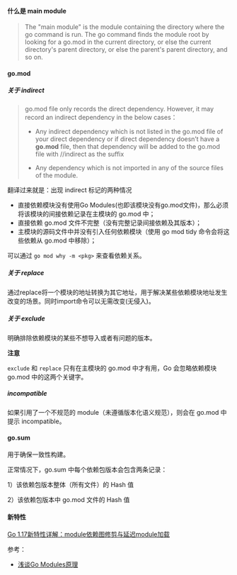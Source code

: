 #### 什么是 main module

> The "main module" is the module containing the directory where the go command is run. The go command finds the module root by looking for a go.mod in the current directory, or else the current directory's parent directory, or else the parent's parent directory, and so on.

#### go.mod

##### 关于 indirect

>go.mod file only records the direct dependency. However, it may record an indirect dependency in the below cases：
>
>* Any indirect dependency which is not listed in the go.mod file of your direct dependency or if direct dependency doesn’t have a **go.mod** file, then that dependency will be added to the go.mod file with //indirect as the suffix
>
>* Any dependency which is not imported in any of the source files of the module.

翻译过来就是：出现 indirect 标记的两种情况

- 直接依赖模块没有使用Go Modules(也即该模块没有go.mod文件)，那么必须将该模块的间接依赖记录在主模块的 go.mod 中；
- 直接依赖 go.mod 文件不完整（没有完整记录间接依赖及其版本）；
- 主模块的源码文件中并没有引入任何依赖模块（使用 go mod tidy 命令会将这些依赖从 go.mod 中移除）；

可以通过 `go mod why -m <pkg>` 来查看依赖关系。

##### 关于 replace

通过replace将一个模块的地址转换为其它地址，用于解决某些依赖模块地址发生改变的场景。同时import命令可以无需改变(无侵入)。

##### 关于 exclude

明确排除依赖模块的某些不想导入或者有问题的版本。

**注意**

`exclude` 和 `replace` 只有在主模块的 go.mod 中才有用，Go 会忽略依赖模块 go.mod 中的这两个关键字。

##### incompatible

如果引用了一个不规范的 module（未遵循版本化语义规范），则会在 go.mod 中提示 incompatible。

#### go.sum

用于确保一致性构建。

正常情况下，go.sum 中每个依赖包版本会包含两条记录：

1）该依赖包版本整体（所有文件）的 Hash 值

2）该依赖包版本中 go.mod 文件的 Hash 值

#### 新特性

[Go 1.17新特性详解：module依赖图修剪与延迟module加载](https://tonybai.com/2021/08/19/go-module-changes-in-go-1-17/)

参考：

* [浅谈Go Modules原理](https://duyanghao.github.io/golang-module/)

